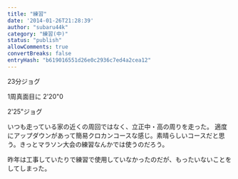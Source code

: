 ```yaml
---
title: "練習"
date: '2014-01-26T21:28:39'
author: "subaru44k"
category: "練習(中)"
status: "publish"
allowComments: true
convertBreaks: false
entryHash: "b619016551d26e0c2936c7ed4a2cea12"
---
```

23分ジョグ

1周真面目に
2'20"0

2'25"ジョグ

いつも走っている家の近くの周回ではなく、立正中・高の周りを走った。
適度にアップダウンがあって簡易クロカンコースな感じ。素晴らしいコースだと思う。きっとマラソン大会の練習なんかでは使うのだろう。

昨年は工事していたりで練習で使用していなかったのだが、もったいないことをしてしまった。
